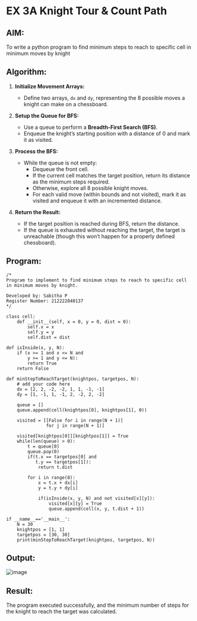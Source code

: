 # EX 3A Knight Tour & Count Path
## AIM:
To write a python program to find minimum steps to reach to specific cell in minimum moves by knight

## Algorithm:

1. **Initialize Movement Arrays:**  
   - Define two arrays, `dx` and `dy`, representing the 8 possible moves a knight can make on a chessboard.  

2. **Setup the Queue for BFS:**  
   - Use a queue to perform a **Breadth-First Search (BFS)**.  
   - Enqueue the knight’s starting position with a distance of 0 and mark it as visited.  

3. **Process the BFS:**  
   - While the queue is not empty:  
     - Dequeue the front cell.  
     - If the current cell matches the target position, return its distance as the minimum steps required.  
     - Otherwise, explore all 8 possible knight moves.  
     - For each valid move (within bounds and not visited), mark it as visited and enqueue it with an incremented distance.  

4. **Return the Result:**  
   - If the target position is reached during BFS, return the distance.  
   - If the queue is exhausted without reaching the target, the target is unreachable (though this won’t happen for a properly defined chessboard).  

## Program:
```
/*
Program to implement to find minimum steps to reach to specific cell in minimum moves by knight.

Developed by: Sabitha P
Register Number: 212222040137
*/

class cell:
    def __init__(self, x = 0, y = 0, dist = 0):
        self.x = x
        self.y = y
        self.dist = dist

def isInside(x, y, N):
    if (x >= 1 and x <= N and
        y >= 1 and y <= N):
        return True
    return False

def minStepToReachTarget(knightpos, targetpos, N):
    # add your code here
    dx = [2, 2, -2, -2, 1, 1, -1, -1]
    dy = [1, -1, 1, -1, 2, -2, 2, -2]
 
    queue = []
    queue.append(cell(knightpos[0], knightpos[1], 0))
 
    visited = [[False for i in range(N + 1)]
               for j in range(N + 1)]
 
    visited[knightpos[0]][knightpos[1]] = True
    while(len(queue) > 0):
        t = queue[0]
        queue.pop(0)
        if(t.x == targetpos[0] and
           t.y == targetpos[1]):
            return t.dist
 
        for i in range(8):
            x = t.x + dx[i]
            y = t.y + dy[i]
 
            if(isInside(x, y, N) and not visited[x][y]):
                visited[x][y] = True
                queue.append(cell(x, y, t.dist + 1))
    
if __name__=='__main__':
    N = 30
    knightpos = [1, 1]
    targetpos = [30, 30]
    print(minStepToReachTarget(knightpos, targetpos, N))
```

## Output:

![image](https://github.com/user-attachments/assets/76ffcdc6-8947-4b63-a2a9-f553b8bd18d0)


## Result:
The program executed successfully, and the minimum number of steps for the knight to reach the target was calculated.
